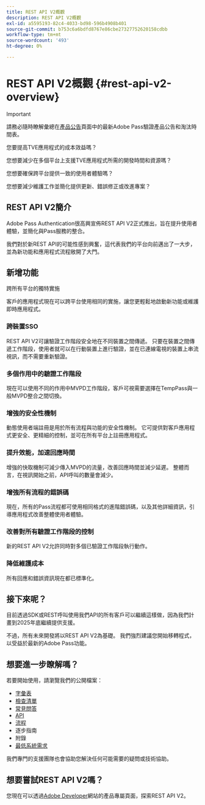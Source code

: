 ```yaml
---
title: REST API V2概觀
description: REST API V2概觀
exl-id: a5595193-82c4-4033-bd98-596b4908b401
source-git-commit: b753c6a6bdfd8767e86cbe27327752620158cdbb
workflow-type: tm+mt
source-wordcount: '493'
ht-degree: 0%

---
```


# REST API V2概觀 {#rest-api-v2-overview}

>[!IMPORTANT]
>
> 請務必隨時瞭解彙總在[產品公告](/help/authentication/product-announcements.md)頁面中的最新Adobe Pass驗證產品公告和淘汰時間表。

您要提高TVE應用程式的成本效益嗎？

您想要減少在多個平台上支援TVE應用程式所需的開發時間和資源嗎？

您想要確保跨平台提供一致的使用者體驗嗎？

您想要減少維護工作並簡化提供更新、錯誤修正或改進專案？

## REST API V2簡介

Adobe Pass Authentication很高興宣佈REST API V2正式推出，旨在提升使用者體驗，並簡化與Pass服務的整合。

我們對於新REST API的可能性感到興奮，這代表我們的平台向前邁出了一大步，並為新功能和應用程式流程敞開了大門。

## 新增功能

跨所有平台的獨特實施

客戶的應用程式現在可以跨平台使用相同的實施，讓您更輕鬆地啟動新功能或維護即時應用程式。

### 跨裝置SSO

REST API V2可讓驗證工作階段安全地在不同裝置之間傳遞。 只要在裝置之間傳遞工作階段，使用者就可以在行動裝置上進行驗證，並在已連線電視的裝置上串流視訊，而不需要重新驗證。

### 多個作用中的驗證工作階段

現在可以使用不同的作用中MVPD工作階段，客戶可視需要選擇在TempPass與一般MVPD整合之間切換。

### 增強的安全性機制

動態使用者端註冊是用於所有流程與功能的安全性機制。 它可提供對客戶應用程式更安全、更精細的控制，並可在所有平台上註冊應用程式。

### 提升效能，加速回應時間

增強的快取機制可減少傳入MVPD的流量，改善回應時間並減少延遲。 整體而言，在視訊開始之前，API呼叫的數量會減少。

### 增強所有流程的錯誤碼

現在，所有的Pass流程都可使用相同格式的進階錯誤碼，以及其他詳細資訊，引導應用程式改善整體使用者體驗。

### 改善對所有驗證工作階段的控制

新的REST API V2允許同時對多個已驗證工作階段執行動作。

### 降低維護成本

所有回應和錯誤資訊現在都已標準化。

## 接下來呢？

目前透過SDK或REST呼叫使用我們API的所有客戶可以繼續這樣做，因為我們計畫到2025年底繼續提供支援。

不過，所有未來開發將以REST API V2為基礎。 我們強烈建議您開始移轉程式，以受益於最新的Adobe Pass功能。

## 想要進一步瞭解嗎？

若要開始使用，請瀏覽我們的公開檔案：

- [字彙表](rest-api-v2-glossary.md)
- [檢查清單](rest-api-v2-checklist.md)
- [常見問答](rest-api-v2-faqs.md)
- [API](apis/rest-api-v2-apis-overview.md)
- [流程](flows/rest-api-v2-flows-overview.md)
- 逐步指南
- 附錄
- [最低系統需求](/help/authentication/integration-guide-programmers/minimum-system-requirements.md)

我們專門的支援團隊也會協助您解決任何可能需要的疑問或技術協助。

## 想要嘗試REST API V2嗎？

您現在可以透過[Adobe Developer](https://developer.adobe.com/adobe-pass/)網站的產品專屬頁面，探索REST API V2。
